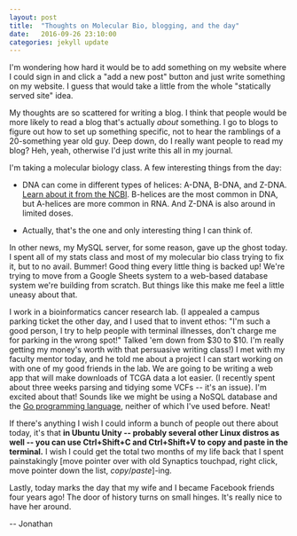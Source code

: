 ```yaml
---
layout: post
title:  "Thoughts on Molecular Bio, blogging, and the day"
date:   2016-09-26 23:10:00
categories: jekyll update
---
```


I'm wondering how hard it would be to add something on my website where I could sign in and click a "add a new post" button and just write something on my website.  I guess that would take a little from the whole "statically served site" idea.

My thoughts are so scattered for writing a blog.  I think that people would be more likely to read a blog that's actually *about* something.  I go to blogs to figure out how to set up something specific, not to hear the ramblings of a 20-something year old guy.  Deep down, do I really want people to read my blog?  Heh, yeah, otherwise I'd just write this all in my journal. 

I'm taking a molecular biology class.  A few interesting things from the day:

 - DNA can come in different types of helices: A-DNA, B-DNA, and Z-DNA.  [Learn about it from the NCBI](http://www.ncbi.nlm.nih.gov/books/NBK22585/).  B-helices are the most common in DNA, but A-helices are more common in RNA.  And Z-DNA is also around in limited doses.

 - Actually, that's the one and only interesting thing I can think of.

In other news, my MySQL server, for some reason, gave up the ghost today.  I spent all of my stats class and most of my molecular bio class trying to fix it, but to no avail.  Bummer!  Good thing every little thing is backed up!  We're trying to move from a Google Sheets system to a web-based database system we're building from scratch.  But things like this make me feel a little uneasy about that.

I work in a bioinformatics cancer research lab.  (I appealed a campus parking ticket the other day, and I used that to invent ethos: "I'm such a good person, I try to help people with terminal illnesses, don't charge me for parking in the wrong spot!"  Talked 'em down from $30 to $10.  I'm really getting my money's worth with that persuasive writing class!)  I met with my faculty mentor today, and he told me about a project I can start working on with one of my good friends in the lab.  We are going to be writing a web app that will make downloads of TCGA data a lot easier.  (I recently spent about three weeks parsing and tidying some VCFs -- it's an issue).  I'm excited about that!  Sounds like we might be using a NoSQL database and the [Go programming language](https://golang.org/), neither of which I've used before.  Neat!

If there's anything I wish I could inform a bunch of people out there about today, it's that **in Ubuntu Unity -- probably several other Linux distros as well -- you can use Ctrl+Shift+C and Ctrl+Shift+V to copy and paste in the terminal.**  I wish I could get the total two months of my life back that I spent painstakingly \[move pointer over with old Synaptics touchpad, right click, move pointer down the list, *copy*/*paste*\]-ing.  

Lastly, today marks the day that my wife and I became Facebook friends four years ago!  The door of history turns on small hinges.  It's really nice to have her around.  

-- Jonathan
